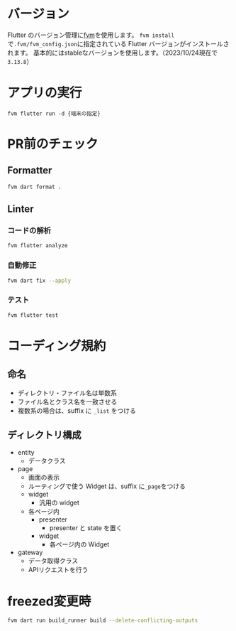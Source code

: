 # バージョン
Flutter のバージョン管理に[fvm](https://github.com/leoafarias/fvm)を使用します。
`fvm install`で`.fvm/fvm_config.json`に指定されている Flutter バージョンがインストールされます。
基本的にはstableなバージョンを使用します。（2023/10/24現在で`3.13.8`）

# アプリの実行
```
fvm flutter run -d {端末の指定}
```

# PR前のチェック
## Formatter
```bash
fvm dart format .
```

## Linter
### コードの解析
```bash
fvm flutter analyze
```

### 自動修正
```bash
fvm dart fix --apply 
```

### テスト
```bash
fvm flutter test
```

# コーディング規約
## 命名
- ディレクトリ・ファイル名は単数系
- ファイル名とクラス名を一致させる
- 複数系の場合は、suffix に `_list` をつける

## ディレクトリ構成
- entity
  - データクラス
- page
  - 画面の表示
  - ルーティングで使う Widget は、suffix に`_page`をつける
  - widget
    - 汎用の widget
  - 各ページ内
    - presenter
      - presenter と state を置く
    - widget
      - 各ページ内の Widget
- gateway
  - データ取得クラス
  - APIリクエストを行う

# freezed変更時
```bash
fvm dart run build_runner build --delete-conflicting-outputs
```

